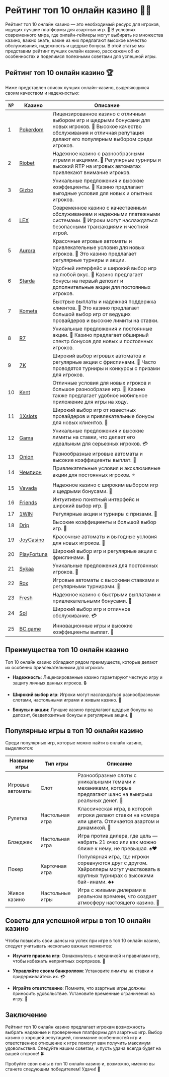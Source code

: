 # Рейтинг топ 10 онлайн казино 🌟🎰

Рейтинг топ 10 онлайн казино — это необходимый ресурс для игроков, ищущих лучшие платформы для азартных игр. 🎉 В условиях современного мира, где онлайн-геймеры могут выбирать из множества казино, важно знать, какие из них предлагают высокое качество обслуживания, надежность и щедрые бонусы. В этой статье мы представим рейтинг лучших онлайн казино, расскажем об их особенностях и поделимся полезными советами для успешной игры.

## Рейтинг топ 10 онлайн казино 🏆

Ниже представлен список лучших онлайн-казино, выделяющихся своим качеством и надежностью:

| №  | Казино        | Описание                                                     |
|----|---------------|--------------------------------------------------------------|
| 1  | [Pokerdom](https://brandplay.link/4k77v2yx)   | Лицензированное казино с отличным выбором игр и щедрыми бонусами для новых игроков. 🌟 Высокое качество обслуживания и отличная репутация делают его популярным выбором среди игроков.    |
| 2  | [Riobet](https://brandplay.link/7xBLTPyj)      | Надежное казино с разнообразными играми и акциями. 🎊 Регулярные турниры и высокий RTP на игровых автоматах привлекают внимание игроков.      |
| 3  | [Gizbo](https://brandplay.link/bprXw4YV)       | Уникальные предложения и высокие коэффициенты. 🎁 Казино предлагает выгодные условия для новых и опытных игроков.                         |
| 4  | [LEX](https://brandplay.link/zW4hdDFV)         | Современное казино с качественным обслуживанием и надежными платежными системами. 💎 Игроки могут наслаждаться безопасными транзакциями и честной игрой.         |
| 5  | [Aurora](https://10trafic-stat2.com/click/668546556bcc6313411604bd/6766/13032/subaccount) | Красочные игровые автоматы и привлекательные условия для новых игроков. 🌈 Это казино предлагает регулярные турниры и акции.              |
| 6  | [Starda](https://brandplay.link/fB7xwRFL)      | Удобный интерфейс и широкий выбор игр на любой вкус. 🎲 Казино предлагает бонусы на первый депозит и дополнительные акции для постоянных игроков.          |
| 7  | [Kometa](https://brandplay.link/8ZymQJV8)      | Быстрые выплаты и надежная поддержка клиентов. 🌌 Это казино предлагает большой выбор игр от ведущих провайдеров и высокие лимиты на ставки.             |
| 8  | [R7](https://brandplay.link/bMd3Yjsw)          | Уникальные предложения и постоянные акции. 🎀 Казино предлагает обширный спектр бонусов для новых и постоянных игроков.                 |
| 9  | [7K](https://brandplay.link/BvQyFShp)          | Широкий выбор игровых автоматов и регулярные акции с фриспинами. 💫 Часто проводятся турниры и конкурсы с призами для игроков.               |
| 10 | [Kent](https://brandplay.link/Fv2WP3js)        | Отличные условия для новых игроков и большое разнообразие игр. 📱 Казино также предлагает удобное мобильное приложение для игры на ходу.          |
| 11 | [1Xslots](https://brandplay.link/hSB1khtr)     | Широкий выбор игр от известных провайдеров и привлекательные бонусы для новых клиентов. 🎉 |
| 12 | [Gama](https://brandplay.link/j6NMKsDz)        | Уникальные предложения и высокие лимиты на ставки, что делает его идеальным для серьезных игроков. 💳 |
| 13 | [Onion](https://brandplay.link/zBGRVpQ9)       | Разнообразные игровые автоматы и высокие коэффициенты выплат. 🎰 |
| 14 | [Чемпион](https://temon-gter.cfd/go/lRq?p80412p304504pcc44t17455) | Привлекательные условия и эксклюзивные акции для постоянных игроков. ⭐ |
| 15 | [Vavada](https://vavadapartner.pro/?promo=ea5c9275-6854-4505-94fc-95ab18221945-linkb2) | Надежное казино с широким выбором игр и щедрыми бонусами. 🎊 |
| 16 | [Friends](https://gofriends.vc/linkb2)         | Интуитивно понятный интерфейс и широкий выбор игр. 🎈 |
| 17 | [1WIN](https://brandplay.link/smXVpBbG)        | Регулярные акции и турниры с призами. 💫 |
| 18 | [Drip](https://drp-ircp01.com/c07e6a3db)       | Высокие коэффициенты и большой выбор игр. 💎 |
| 19 | [JoyCasino](https://rpc30.call2me.pro/?/ru/registration?apkpop=0&partner=p24970p3291217pc98f) | Красочные автоматы и выгодные условия для новых игроков. 🎊 |
| 20 | [PlayFortuna](https://fortunapromo.net/alt/playfortuna/registration?0dc4a9362a71feb7e3f165fb8e766f70) | Широкий выбор игр и регулярные акции с фриспинами. 🎁 |
| 21 | [Sykaa](https://s-two-way.com/?source=linkb2&pid=30697) | Уникальные предложения для постоянных игроков. 🎀 |
| 22 | [Rox](https://rox-pvwfpjgcxe.com/cb1ee18a5)     | Игровые автоматы с высокими ставками и регулярными турнирами. 🎯 |
| 23 | [Fresh](https://fresh-eumwkxwao.com/c3f7b485d)  | Надежное казино с быстрыми выплатами и привлекательными бонусами. 🌟 |
| 24 | [Sol](https://sol-mmtdzfbaco.com/cb2415bca)     | Широкий выбор игр и отличное обслуживание. 💳 |
| 25 | [BC.game](https://partnerbcgame.com/dcc53d441)  | Инновационные игры и высокие коэффициенты выплат. 🚀 |

## Преимущества топ 10 онлайн казино

Топ 10 онлайн казино обладают рядом преимуществ, которые делают их особенно привлекательными для игроков:

- **Надежность**: Лицензированные казино гарантируют честную игру и защиту личных данных игроков. 🔒

- **Широкий выбор игр**: Игроки могут наслаждаться разнообразными слотами, настольными играми и живым казино. 🎲

- **Бонусы и акции**: Лучшие казино предлагают щедрые бонусы на депозит, бездепозитные бонусы и регулярные акции. 🎉

## Популярные игры в топ 10 онлайн казино

Среди популярных игр, которые можно найти в онлайн казино, выделяются:

| Название игры      | Тип игры         | Описание                                                     |
|--------------------|------------------|--------------------------------------------------------------|
| Игровые автоматы    | Слот             | Разнообразные слоты с уникальными темами и механиками, которые предлагают шанс на выигрыш реальных денег. 💸    |
| Рулетка            | Настольная игра   | Классическая игра, в которой игроки делают ставки на номера или цвета. Отличается азартом и динамикой. 🎡    |
| Блэкджек           | Настольная игра   | Игра против дилера, где цель — набрать 21 очко или как можно ближе к нему, не превышая. ♠️♥️ |
| Покер              | Карточная игра    | Популярная игра, где игроки соревнуются друг с другом. Хайроллеры могут участвовать в крупных турнирах с высокими бай-инами. ♣️♦️ |
| Живое казино       | Настольные игры   | Игра с живыми дилерами в реальном времени, что создает атмосферу настоящего казино. 🎥 |

## Советы для успешной игры в топ 10 онлайн казино

Чтобы повысить свои шансы на успех при игре в топ 10 онлайн казино, следует учитывать несколько важных моментов:

- **Изучите правила игр**: Ознакомьтесь с механикой и правилами игр, чтобы избежать неприятных сюрпризов. 📜

- **Управляйте своим банкроллом**: Установите лимиты на ставки и придерживайтесь их. 💳

- **Играйте ответственно**: Помните, что азартные игры должны приносить удовольствие. Установите временные ограничения на игру. 🚦

## Заключение

Рейтинг топ 10 онлайн казино предлагает игрокам возможность выбрать надежные и проверенные платформы для азартных игр. Выбор казино с хорошей репутацией, понимание особенностей игр и ответственное отношение к игре помогут вам получить максимум удовольствия. Следуйте нашим советам, и пусть удача всегда будет на вашей стороне! 🍀

Пробуйте свои силы в топ 10 онлайн казино и, возможно, именно вы станете следующим победителем! Удачи! 🎉
